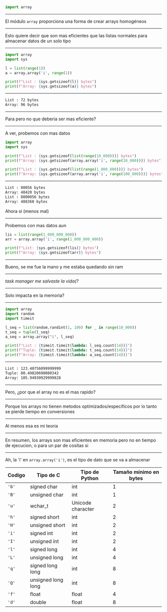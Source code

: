 ```py
import array
```

---

El módulo `array` proporciona una forma de crear arrays homogéneos

---

Esto quiere decir que son mas eficientes que las listas normales
para almacenar datos de un solo tipo

---

```py
import array
import sys

l = list(range(1))
a = array.array('i', range(1))

print(f"List : {sys.getsizeof(l)} bytes")
print(f"Array: {sys.getsizeof(a)} bytes")
```

---

```txt
List : 72 bytes
Array: 96 bytes
```

---

Para pero no que deberia ser mas eficiente?

---

A ver, probemos con mas datos

```py
import array
import sys

print(f"List : {sys.getsizeof(list(range(10_000)))} bytes")
print(f"Array: {sys.getsizeof(array.array('i', range(10_000)))} bytes")

print(f"List : {sys.getsizeof(list(range(1_000_000)))} bytes")
print(f"Array: {sys.getsizeof(array.array('i', range(100_000)))} bytes")
```

---

```txt
List : 80056 bytes
Array: 40420 bytes
List : 8000056 bytes
Array: 408360 bytes
```

Ahora si (menos mal)

---

Probemos con mas datos aun

```py
lis = list(range(1_000_000_000))
arr = array.array('i', range(1_000_000_000))

print(f"List: {sys.getsizeof(lis)} bytes")
print(f"Array: {sys.getsizeof(arr)} bytes")
```

---

Bueno, se me fue la mano y me estaba quedando sin ram

---

_task manager me salvaste la vida(?_

---

Solo impacta en la memoria?

---

```py
import array
import random
import timeit

l_seq = list(random.randint(1, 100) for _ in range(10_000))
t_seq = tuple(l_seq)
a_seq = array.array("i", l_seq)

print(f"List : {timeit.timeit(lambda: l_seq.count(14))}")
print(f"Tuple: {timeit.timeit(lambda: t_seq.count(14))}")
print(f"Array: {timeit.timeit(lambda: a_seq.count(14))}")
```

---

```txt
List : 123.40756099999999
Tuple: 80.49820690000342
Array: 105.94930929999828
```

---

Pero, ¿por que el array no es el mas rapido?

---

Porque los arrays no tienen metodos optimizados/especificos
por lo tanto se pierde tiempo en conversiones

---

Al menos esa es mi teoria

---

En resumen, los arrays son mas eficientes en memoria
pero no en tiempo de ejecucion, o para un par de cositas
si

---

Ah, la 'i' en `array.array('i')`,
es el tipo de dato que se va a almacenar

<div class="text-2xl mt-4">

| Codigo | Tipo de C | Tipo de Python | Tamaño mínimo en bytes |
|--------|-----------|----------------|------------------------|
| `'b'` | signed char | int | 1 |
| `'B'` | unsigned char | int | 1 |
| `'u'` | wchar_t | Unicode character | 2 |
| `'h'` | signed short | int | 2 |
| `'H'` | unsigned short | int | 2 |
| `'i'` | signed int | int | 2 |
| `'I'` | unsigned int | int | 2 |
| `'l'` | signed long | int | 4 |
| `'L'` | unsigned long | int | 4 |
| `'q'` | signed long long | int | 8 |
| `'Q'` | unsigned long long | int | 8 |
| `'f'` | float | float | 4 |
| `'d'` | double | float | 8 |

</div>
